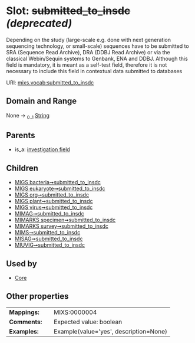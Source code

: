 
# Slot: ~~submitted_to_insdc~~ _(deprecated)_


Depending on the study (large-scale e.g. done with next generation sequencing technology, or small-scale) sequences have to be submitted to SRA (Sequence Read Archive), DRA (DDBJ Read Archive) or via the classical Webin/Sequin systems to Genbank, ENA and DDBJ. Although this field is mandatory, it is meant as a self-test field, therefore it is not necessary to include this field in contextual data submitted to databases

URI: [mixs.vocab:submitted_to_insdc](https://w3id.org/mixs/vocab/submitted_to_insdc)


## Domain and Range

None &#8594;  <sub>0..1</sub> [String](types/String.md)

## Parents

 *  is_a: [investigation field](investigation_field.md)

## Children

 *  [MIGS bacteria➞submitted_to_insdc](MIGS_bacteria_submitted_to_insdc.md)
 *  [MIGS eukaryote➞submitted_to_insdc](MIGS_eukaryote_submitted_to_insdc.md)
 *  [MIGS org➞submitted_to_insdc](MIGS_org_submitted_to_insdc.md)
 *  [MIGS plant➞submitted_to_insdc](MIGS_plant_submitted_to_insdc.md)
 *  [MIGS virus➞submitted_to_insdc](MIGS_virus_submitted_to_insdc.md)
 *  [MIMAG➞submitted_to_insdc](MIMAG_submitted_to_insdc.md)
 *  [MIMARKS specimen➞submitted_to_insdc](MIMARKS_specimen_submitted_to_insdc.md)
 *  [MIMARKS survey➞submitted_to_insdc](MIMARKS_survey_submitted_to_insdc.md)
 *  [MIMS➞submitted_to_insdc](MIMS_submitted_to_insdc.md)
 *  [MISAG➞submitted_to_insdc](MISAG_submitted_to_insdc.md)
 *  [MIUVIG➞submitted_to_insdc](MIUVIG_submitted_to_insdc.md)

## Used by

 * [Core](Core.md)

## Other properties

|  |  |  |
| --- | --- | --- |
| **Mappings:** | | MIXS:0000004 |
| **Comments:** | | Expected value: boolean |
| **Examples:** | | Example(value='yes', description=None) |

